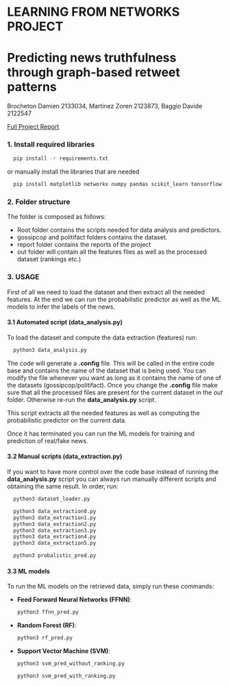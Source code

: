 # LEARNING FROM NETWORKS PROJECT
# Predicting news truthfulness through graph-based retweet patterns
Brocheton Damien 2133034, Martinez Zoren 2123873, Baggio Davide 2122547

[Full Project Report](https://github.com/davidebaggio/LFN_proj/blob/master/report/final_report.pdf)  

### 1. Install required libraries

```bash
  pip install -r requirements.txt
```
or manually install the libraries that are needed
```bash
  pip install matplotlib networkx numpy pandas scikit_learn tensorflow
```

### 2. Folder structure

The folder is composed as follows:
- Root folder contains the scripts needed for data analysis and predictors.
- gossipcop and politifact folders contains the dataset.
- report folder contains the reports of the project
- out folder will contain all the features files as well as the processed dataset (rankings etc.)

### 3. USAGE

First of all we need to load the dataset and then extract all the needed features. At the end we can run the probabilistic predictor as well as the ML models to infer the labels of the news.

#### 3.1 Automated script (data_analysis.py)

To load the dataset and compute the data extraction (features) run:
```bash
  python3 data_analysis.py
```
The code will generate a **.config** file. This will be called in the entire code base and contains the name of the dataset that is being used. You can modify the file whenever you want as long as it contains the name of one of the datasets (gossipcop/politifact). Once you change the **.config** file make sure that all the processed files are present for the current dataset in the *out* folder. Otherwise re-run the **data_analysis.py** script.

This script extracts all the needed features as well as computing the probabilistic predictor on the current data.

Once it has terminated you can run the ML models for training and prediction of real/fake news.

#### 3.2 Manual scripts (data_extraction.py)
If you want to have more control over the code base instead of running the **data_analysis.py** script you can always run manually different scripts and obtaining the same result. In order, run:

```bash
  python3 dataset_loader.py

  python3 data_extraction0.py
  python3 data_extraction1.py
  python3 data_extraction2.py
  python3 data_extraction3.py
  python3 data_extraction4.py
  python3 data_extraction5.py

  python3 probalistic_pred.py
```

#### 3.3 ML models

To run the ML models on the retrieved data, simply run these commands:

- **Feed Forward Neural Networks (FFNN)**: 
  ```bash
  python3 ffnn_pred.py
  ```

- **Random Forest (RF)**: 
  ```bash
  python3 rf_pred.py
  ```

- **Support Vector Machine (SVM)**: 
  ```bash
  python3 svm_pred_without_ranking.py 
  ```

  ```bash
  python3 svm_pred_with_ranking.py 
  ```


